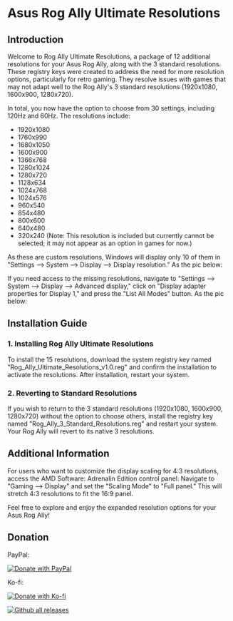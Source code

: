 # Asus Rog Ally Ultimate Resolutions

## Introduction

Welcome to Rog Ally Ultimate Resolutions, a package of 12 additional resolutions for your Asus Rog Ally, along with the 3 standard resolutions. These registry keys were created to address the need for more resolution options, particularly for retro gaming. They resolve issues with games that may not adapt well to the Rog Ally's 3 standard resolutions (1920x1080, 1600x900, 1280x720).

In total, you now have the option to choose from 30 settings, including 120Hz and 60Hz. The resolutions include:

- 1920x1080
- 1760x990
- 1680x1050
- 1600x900
- 1366x768
- 1280x1024
- 1280x720
- 1128x634
- 1024x768
- 1024x576
- 960x540
- 854x480
- 800x600
- 640x480
- 320x240 (Note: This resolution is included but currently cannot be selected; it may not appear as an option in games for now.)

As these are custom resolutions, Windows will display only 10 of them in "Settings --> System --> Display --> Display resolution." As the pic below:



If you need access to the missing resolutions, navigate to "Settings --> System --> Display --> Advanced display," click on "Display adapter properties for Display 1," and press the "List All Modes" button. As the pic below:



## Installation Guide

### 1. Installing Rog Ally Ultimate Resolutions

To install the 15 resolutions, download the system registry key named "Rog_Ally_Ultimate_Resolutions_v1.0.reg" and confirm the installation to activate the resolutions. After installation, restart your system.

### 2. Reverting to Standard Resolutions

If you wish to return to the 3 standard resolutions (1920x1080, 1600x900, 1280x720) without the option to choose others, install the registry key named "Rog_Ally_3_Standard_Resolutions.reg" and restart your system. Your Rog Ally will revert to its native 3 resolutions.

## Additional Information

For users who want to customize the display scaling for 4:3 resolutions, access the AMD Software: Adrenalin Edition control panel. Navigate to "Gaming --> Display" and set the "Scaling Mode" to "Full panel." This will stretch 4:3 resolutions to fit the 16:9 panel.

Feel free to explore and enjoy the expanded resolution options for your Asus Rog Ally!


## Donation

PayPal:
 
[![Donate with PayPal](https://www.paypalobjects.com/en_US/i/btn/btn_donateCC_LG.gif)](https://www.paypal.com/paypalme/CrisDonate)

Ko-fi:
 
[![Donate with Ko-fi](https://www.ko-fi.com/img/githubbutton_sm.svg)](https://ko-fi.com/special_niewbie)


[![Github all releases](https://img.shields.io/github/downloads/Special-Niewbie/Asus-Rog-Ally-Ultimate-Resolutions/total.svg)](https://github.com/Special-Niewbie/Asus-Rog-Ally-Ultimate-Resolutions/releases)
